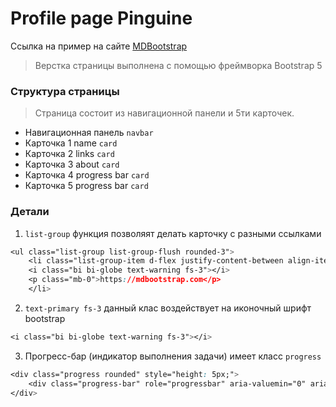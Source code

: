 # Profile page Pinguine
Ссылка на пример на сайте [MDBootstrap](https://mdbootstrap.com/docs/standard/extended/profiles/)

>Верстка страницы выполнена с помощью фреймворка Bootstrap 5
### Структура страницы

>Страница состоит из навигационной панели и 5ти карточек.

* Навигационная панель `navbar`
* Карточка 1 name `card`
* Карточка 2 links `card`
* Карточка 3 about `card`
* Карточка 4 progress bar `card`
* Карточка 5 progress bar `card`

### Детали

1. `list-group` функция позволяят делать карточку с разными ссылками
```css
<ul class="list-group list-group-flush rounded-3">
    <li class="list-group-item d-flex justify-content-between align-items-center">
    <i class="bi bi-globe text-warning fs-3"></i>
    <p class="mb-0">https://mdbootstrap.com</p>
    </li>
```
2. `text-primary fs-3` данный клас воздействует на иконочный шрифт bootstrap

```css
<i class="bi bi-globe text-warning fs-3"></i>
```
3. Прогресс-бар  (индикатор выполнения задачи) имеет класс `progress`
```css
<div class="progress rounded" style="height: 5px;">
    <div class="progress-bar" role="progressbar" aria-valuemin="0" aria-valuemax="100" aria-valuenow="80" style="width: 80%;"></div>
</div>
```


